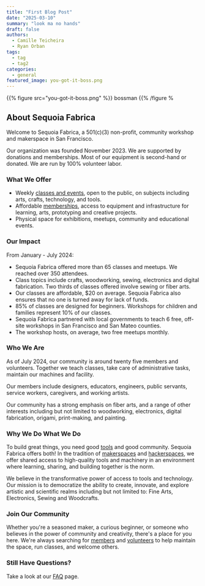 ```yaml
---
title: "First Blog Post"
date: "2025-03-10"
summary: "look ma no hands"
draft: false
authors:
  - Camille Teicheira
  - Ryan Orban
tags:
  - tag
  - tag2
categories:
  - general
featured_image: you-got-it-boss.png
---
```


{{% figure src="you-got-it-boss.png" %}} 
bossman
{{% /figure %

## About Sequoia Fabrica

Welcome to Sequoia Fabrica, a 501(c)(3) non-profit, community workshop and makerspace in San Francisco.

Our organization was founded November 2023. We are supported by donations and memberships. Most of our equipment is second-hand or donated. We are run by 100% volunteer labor.

### What We Offer 

* Weekly [classes and events](/events), open to the public, on subjects including arts, crafts, technology, and tools. 
* Affordable [memberships](/membership), access to equipment and infrastructure for learning, arts, prototyping and creative projects.
* Physical space for exhibitions, meetups, community and educational events.

### Our Impact

From January - July 2024:
* Sequoia Fabrica offered more than 65 classes and meetups. We reached over 350 attendees.
* Class topics include crafts, woodworking, sewing, electronics and digital fabrication. Two thirds of classes offered involve sewing or fiber arts.
* Our classes are affordable, $20 on average. Sequoia Fabrica also ensures that no one is turned away for lack of funds.
* 85% of classes are designed for beginners. Workshops for children and families represent 10% of our classes.
* Sequoia Fabrica partnered with local governments to teach 6 free, off-site workshops in San Francisco and San Mateo counties.
* The workshop hosts, on average, two free meetups monthly.

### Who We Are

As of July 2024, our community is around twenty five members and volunteers. Together we teach classes, take care of administrative tasks, maintain our machines and facility. 

Our members include designers, educators, engineers, public servants, service workers, caregivers, and working artists. 

Our community has a strong emphasis on fiber arts, and a range of other interests including but not limited to woodworking, electronics, digital fabrication, origami, print-making, and painting. 

### Why We Do What We Do

To build great things, you need good [tools](https://wiki.sequoiafabrica.org/wiki/Main_Page) and good community. Sequoia Fabrica offers both! In the tradition of [makerspaces](https://www.makerspaces.com/what-is-a-makerspace/) and [hackerspaces](https://hackerspaces.org), we offer shared access to high-quality tools and machinery in an environment where learning, sharing, and building together is the norm. 

We believe in the transformative power of access to tools and technology. Our mission is to democratize the ability to create, innovate, and explore artistic and scientific realms including but not limited to: Fine Arts, Electronics, Sewing and Woodcrafts. 

### Join Our Community

Whether you're a seasoned maker, a curious beginner, or someone who believes in the power of community and creativity, there's a place for you here. We're always searching for [members](/membership) and [volunteers](https://wiki.sequoiafabrica.org/wiki/Volunteers) to help maintain the space, run classes, and welcome others. 

### Still Have Questions?

Take a look at our [FAQ](/faq) page.
